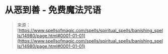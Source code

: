 <!--yml

category: 未分类

date: 2024-06-12 18:54:08

-->

# 从恶到善 - 免费魔法咒语

> 来源：[https://www.spellsofmagic.com/spells/spiritual_spells/banishing_spells/14980/page.html#0001-01-01](https://www.spellsofmagic.com/spells/spiritual_spells/banishing_spells/14980/page.html#0001-01-01)
